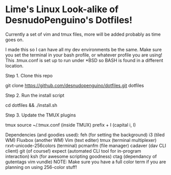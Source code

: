 # Lime's Linux Look-alike of DesnudoPenguino's Dotfiles!
Currently a set of vim and tmux files, more will be added probably as time goes on.

I made this so I can have all my dev environments be the same. Make sure you set the terminal in your bash profile, or whatever profile you are using! This .tmux.conf is set up to run under *BSD so BASH is found in a different location.

Step 1. Clone this repo

git clone https://github.com/desnudopenguino/dotfiles.git dotfiles

Step 2. Run the install script

cd dotfiles && ./install.sh

Step 3. Update the TMUX plugins

tmux source ~/.tmux.conf
(inside TMUX) prefix + I (capital i, I)

Dependencies (and goodies used):
feh (for setting the background)
i3 (tiled WM)
Fluxbox (another WM)
Vim (text editer)
tmux (terminal multiplexer)
rxvt-unicode-256colors (terminal)
pcmanfm (file manager)
cadaver (dav CLI client)
git (of course!)
expect (automated CLI tool for in-program interaction)
ksh (for awesome scripting goodness)
ctag (dependancy of gutentags vim vundle)
NOTE: Make sure you have a full color term if you are planning on using 256-color stuff!
